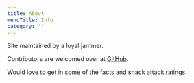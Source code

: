 ```yaml
---
title: About
menuTitle: Info
category: ''
---
```


Site maintained by a loyal jammer. 

Contributors are welcomed over at [GitHub](https://github.com/tcampbPPU/facejampodstats#contribution).

Would love to get in some of the facts and snack attack ratings.
